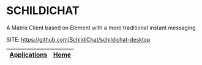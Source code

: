 # SCHILDICHAT
 
 A Matrix Client based on Element with a more traditional instant messaging
 
 SITE: https://github.com/SchildiChat/schildichat-desktop

 | [Applications](https://portable-linux-apps.github.io/apps.html) | [Home](https://portable-linux-apps.github.io)
 | --- | --- |
